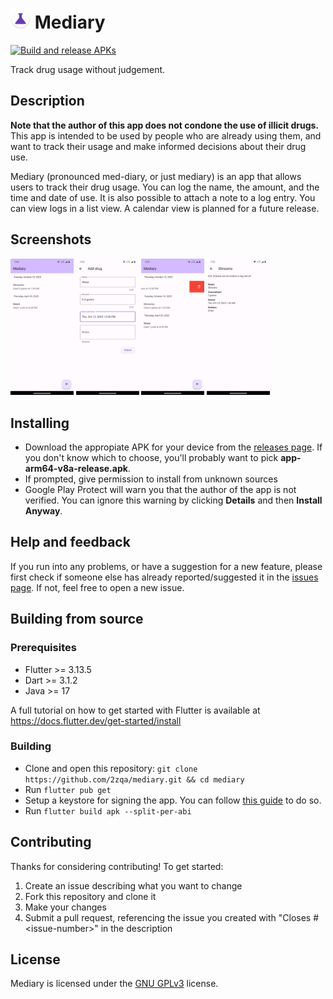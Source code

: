 # <img src="/android/app/src/main/res/mipmap-mdpi/ic_launcher.webp" height="32px" width="32px" alt="App icon"></img> Mediary

[![Build and release APKs](https://github.com/2zqa/mediary/actions/workflows/build_and_release.yml/badge.svg)](https://github.com/2zqa/mediary/actions/workflows/build_and_release.yml)

Track drug usage without judgement.

## Description

**Note that the author of this app does not condone the use of illicit drugs.** This app is intended to be used by people who are already using them, and want to track their usage and make informed decisions about their drug use.

Mediary (pronounced med-diary, or just mediary) is an app that allows users to track their drug usage. You can log the name, the amount, and the time and date of use. It is also possible to attach a note to a log entry. You can view logs in a list view. A calendar view is planned for a future release.

## Screenshots

<div>
    <img width="20%" src="/screenshots/1.png" alt="Overview" title="Overview"></img>
    <img width="20%" src="/screenshots/2.png" alt="Add drug form" title="Add drug form"></img>
    <img width="20%" src="/screenshots/3.png" alt="Deleting an entry" title="Deleting an entry"></img>
    <img width="20%" src="/screenshots/4.png" alt="Drug details page" title="Drug details page"></img>
</div>

## Installing

* Download the appropiate APK for your device from the [releases page](https://github.com/2zqa/mediary/releases). If you don't know which to choose, you'll probably want to pick **app-arm64-v8a-release.apk**.
* If prompted, give permission to install from unknown sources
* Google Play Protect will warn you that the author of the app is not verified. You can ignore this warning by clicking **Details** and then **Install Anyway**.

## Help and feedback

If you run into any problems, or have a suggestion for a new feature, please first check if someone else has already reported/suggested it in the [issues page](https://github.com/2zqa/mediary/issues). If not, feel free to open a new issue.

## Building from source

### Prerequisites

* Flutter >= 3.13.5
* Dart >= 3.1.2
* Java >= 17

A full tutorial on how to get started with Flutter is available at https://docs.flutter.dev/get-started/install

### Building

* Clone and open this repository: `git clone https://github.com/2zqa/mediary.git && cd mediary`
* Run `flutter pub get`
* Setup a keystore for signing the app. You can follow [this guide](https://docs.flutter.dev/deployment/android#signing-the-app) to do so.
* Run `flutter build apk --split-per-abi`

## Contributing

Thanks for considering contributing! To get started:

1. Create an issue describing what you want to change
2. Fork this repository and clone it
3. Make your changes
4. Submit a pull request, referencing the issue you created with "Closes \#\<issue-number\>" in the description

## License

Mediary is licensed under the [GNU GPLv3](LICENSE) license.
